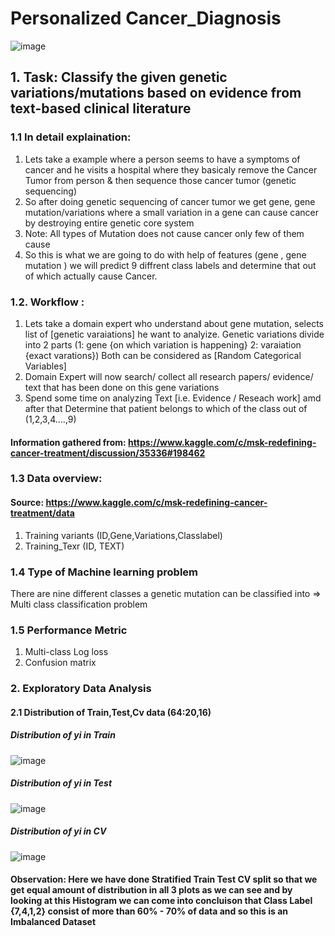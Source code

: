 # Personalized Cancer_Diagnosis

![image](https://user-images.githubusercontent.com/61958476/117837430-13631b00-b297-11eb-86c8-124fe2e4a490.png)

## 1. Task: Classify the given genetic variations/mutations based on evidence from text-based clinical literature

### 1.1 In detail explaination:
1. Lets take a example where a person seems to have a symptoms of cancer and he visits a hospital where they basicaly remove the Cancer Tumor from person & then sequence those cancer tumor (genetic sequencing)
2. So after doing genetic sequencing of cancer tumor we get gene, gene mutation/variations where a small variation in a gene can cause cancer by destroying entire genetic core system 
3. Note: All types of Mutation does not cause cancer only few of them cause
4. So this is what we are going to do with help of features (gene , gene mutation ) we will predict 9 diffrent class labels and determine that out of which actually cause Cancer.

### 1.2. Workflow :
 1. Lets take a domain expert who understand about gene mutation, selects list of [genetic varaiations] he want to analyize.
    Genetic variations divide into 2 parts (1: gene {on which variation is happening} 2: varaiation {exact varations})
    Both can be considered as [Random Categorical Variables]
 2. Domain Expert will now search/ collect all research papers/ evidence/ text that has been done on this
    gene variations
 3. Spend some time on analyzing Text [i.e. Evidence / Reseach work] amd after that Determine that patient
    belongs to which of the class out of (1,2,3,4....,9)
    
#### Information gathered from: https://www.kaggle.com/c/msk-redefining-cancer-treatment/discussion/35336#198462

### 1.3 Data overview:
#### Source: https://www.kaggle.com/c/msk-redefining-cancer-treatment/data
1. Training variants (ID,Gene,Variations,Classlabel)
2. Training_Texr (ID, TEXT)

### 1.4 Type of Machine learning problem
There are nine different classes a genetic mutation can be classified into => Multi class classification problem

### 1.5 Performance Metric
1. Multi-class Log loss
2. Confusion matrix

### 2. Exploratory Data Analysis 
#### 2.1 Distribution of Train,Test,Cv data  (64:20,16)

##### Distribution of yi in Train

![image](https://user-images.githubusercontent.com/61958476/117840331-ae5cf480-b299-11eb-833f-9b9ddc7ec0ae.png)

##### Distribution of yi in Test

![image](https://user-images.githubusercontent.com/61958476/117840724-0d226e00-b29a-11eb-9d67-056760d5e116.png)

##### Distribution of yi in CV
![image](https://user-images.githubusercontent.com/61958476/117840804-1c092080-b29a-11eb-95c6-113d7b64aa1e.png)

#### Observation: Here we have done Stratified Train Test CV split so that we get equal amount of distribution in all 3 plots as we can see and by looking at this Histogram we can come into concluison that Class Label {7,4,1,2} consist of more than 60% - 70% of data and so this is an Imbalanced Dataset 








